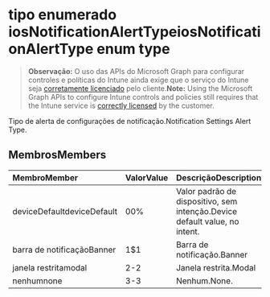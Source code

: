 # <a name="iosnotificationalerttype-enum-type"></a><span data-ttu-id="6abdd-101">tipo enumerado iosNotificationAlertType</span><span class="sxs-lookup"><span data-stu-id="6abdd-101">iosNotificationAlertType enum type</span></span>

> <span data-ttu-id="6abdd-102">**Observação:** O uso das APIs do Microsoft Graph para configurar controles e políticas do Intune ainda exige que o serviço do Intune seja [corretamente licenciado](https://go.microsoft.com/fwlink/?linkid=839381) pelo cliente.</span><span class="sxs-lookup"><span data-stu-id="6abdd-102">**Note:** Using the Microsoft Graph APIs to configure Intune controls and policies still requires that the Intune service is [correctly licensed](https://go.microsoft.com/fwlink/?linkid=839381) by the customer.</span></span>

<span data-ttu-id="6abdd-103">Tipo de alerta de configurações de notificação.</span><span class="sxs-lookup"><span data-stu-id="6abdd-103">Notification Settings Alert Type.</span></span>
## <a name="members"></a><span data-ttu-id="6abdd-104">Membros</span><span class="sxs-lookup"><span data-stu-id="6abdd-104">Members</span></span>
|<span data-ttu-id="6abdd-105">Membro</span><span class="sxs-lookup"><span data-stu-id="6abdd-105">Member</span></span>|<span data-ttu-id="6abdd-106">Valor</span><span class="sxs-lookup"><span data-stu-id="6abdd-106">Value</span></span>|<span data-ttu-id="6abdd-107">Descrição</span><span class="sxs-lookup"><span data-stu-id="6abdd-107">Description</span></span>|
|:---|:---|:---|
|<span data-ttu-id="6abdd-108">deviceDefault</span><span class="sxs-lookup"><span data-stu-id="6abdd-108">deviceDefault</span></span>|<span data-ttu-id="6abdd-109">0</span><span class="sxs-lookup"><span data-stu-id="6abdd-109">0%</span></span>|<span data-ttu-id="6abdd-110">Valor padrão de dispositivo, sem intenção.</span><span class="sxs-lookup"><span data-stu-id="6abdd-110">Device default value, no intent.</span></span>|
|<span data-ttu-id="6abdd-111">barra de notificação</span><span class="sxs-lookup"><span data-stu-id="6abdd-111">Banner</span></span>|<span data-ttu-id="6abdd-112">1</span><span class="sxs-lookup"><span data-stu-id="6abdd-112">$1</span></span>|<span data-ttu-id="6abdd-113">Barra de notificação.</span><span class="sxs-lookup"><span data-stu-id="6abdd-113">Banner</span></span>|
|<span data-ttu-id="6abdd-114">janela restrita</span><span class="sxs-lookup"><span data-stu-id="6abdd-114">modal</span></span>|<span data-ttu-id="6abdd-115">2</span><span class="sxs-lookup"><span data-stu-id="6abdd-115">-2</span></span>|<span data-ttu-id="6abdd-116">Janela restrita.</span><span class="sxs-lookup"><span data-stu-id="6abdd-116">Modal</span></span>|
|<span data-ttu-id="6abdd-117">nenhum</span><span class="sxs-lookup"><span data-stu-id="6abdd-117">none</span></span>|<span data-ttu-id="6abdd-118">3</span><span class="sxs-lookup"><span data-stu-id="6abdd-118">-3</span></span>|<span data-ttu-id="6abdd-119">Nenhum.</span><span class="sxs-lookup"><span data-stu-id="6abdd-119">None.</span></span>|



